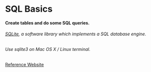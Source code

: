 # SQL Basics
#### Create tables and do some SQL queries.
###### [SQLite](https://www.google.com/url?sa=t&rct=j&q=&esrc=s&source=web&cd=1&cad=rja&uact=8&ved=2ahUKEwjEzIb4sKbfAhVpHzQIHfu4DaIQFjAAegQIChAB&url=https%3A%2F%2Fwww.sqlite.org%2F&usg=AOvVaw2FGx1kWp6WBAJWy5IhYh3r), a software library which implements a SQL database engine. 
###### Use sqlite3 on Mac OS X / Linux terminal.

[Reference Website](https://gitlab.cs.washington.edu/maas/cse414-2018au/blob/master/hw/hw1/hw1.md)
